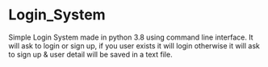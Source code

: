 # Login_System
Simple Login System made in python 3.8 using command line interface. It will ask to login or sign up, if you user exists it will login otherwise it will ask to sign up &amp; user detail will be saved in a text file.
